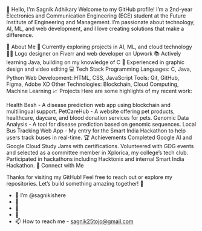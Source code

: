 👋 Hello, I'm Sagnik Adhikary
Welcome to my GitHub profile! I’m a 2nd-year Electronics and Communication Engineering (ECE) student at the Future Institute of Engineering and Management. I’m passionate about technology, AI, ML, and web development, and I love creating solutions that make a difference.

🌟 About Me
💼 Currently exploring projects in AI, ML, and cloud technology
👨‍💻 Logo designer on Fiverr and web developer on Upwork
📚 Actively learning Java, building on my knowledge of C
🎨 Experienced in graphic design and video editing
💻 Tech Stack
Programming Languages: C, Java, Python
Web Development: HTML, CSS, JavaScript
Tools: Git, GitHub, Figma, Adobe XD
Other Technologies: Blockchain, Cloud Computing, Machine Learning
📈 Projects 
Here are some highlights of my recent work:

Health Besh - A disease prediction web app using blockchain and multilingual support.
PetCareHub - A website offering pet products, healthcare, daycare, and blood donation services for pets.
Genomic Data Analysis - A tool for disease prediction based on genomic sequences.
Local Bus Tracking Web App - My entry for the Smart India Hackathon to help users track buses in real-time.
🏆 Achievements
Completed Google AI and Google Cloud Study Jams with certifications.
Volunteered with GDG events and selected as a committee member in Xplorica, my college’s tech club.
Participated in hackathons including Hacktonix and internal Smart India Hackathon.
🔗 Connect with Me


Thanks for visiting my GitHub! Feel free to reach out or explore my repositories. Let’s build something amazing together! 🚀
- 👋 I’m @sagnikishere
- 👀 
- 🌱    
- 💞  
- 📫 How to reach me - sagnik25tojo@gmail.com



<!---
sagnikishere/sagnikishere is a ✨ special ✨ repository because its `README.md` (this file) appears on your GitHub profile.
You can click the Preview link to take a look at your changes.
--->
